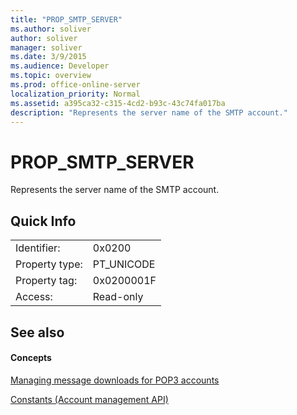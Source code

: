```yaml
---
title: "PROP_SMTP_SERVER"
ms.author: soliver
author: soliver
manager: soliver
ms.date: 3/9/2015
ms.audience: Developer
ms.topic: overview
ms.prod: office-online-server
localization_priority: Normal
ms.assetid: a395ca32-c315-4cd2-b93c-43c74fa017ba
description: "Represents the server name of the SMTP account."
---
```


# PROP_SMTP_SERVER

Represents the server name of the SMTP account.
  
## Quick Info

|||
|:-----|:-----|
|Identifier:  <br/> |0x0200  <br/> |
|Property type:  <br/> |PT_UNICODE  <br/> |
|Property tag:  <br/> |0x0200001F  <br/> |
|Access:  <br/> |Read-only  <br/> |
   
## See also

#### Concepts

[Managing message downloads for POP3 accounts](managing-message-downloads-for-pop3-accounts.md)
  
[Constants (Account management API)](constants-account-management-api.md)

